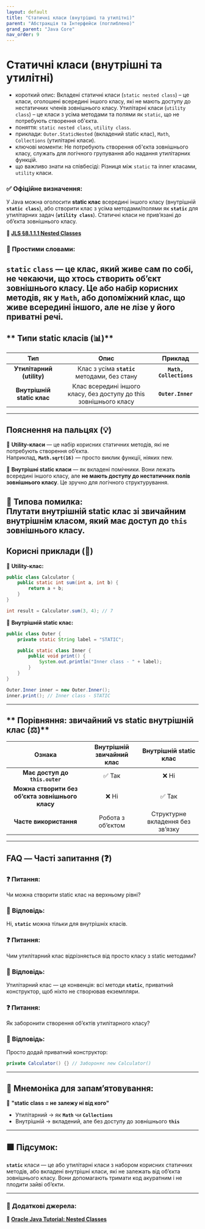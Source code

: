 ```yaml
---
layout: default
title: "Статичні класи (внутрішні та утилітні)"
parent: "Абстракція та Інтерфейси (поглиблено)"
grand_parent: "Java Core"
nav_order: 9
---
```


# Статичні класи (внутрішні та утилітні)

*   короткий опис: Вкладені статичні класи (`static nested class`) – це класи, оголошені всередині іншого класу, які не мають доступу до нестатичних членів зовнішнього класу. Утилітарні класи (`utility class`) – це класи з усіма методами та полями як `static`, що не потребують створення об'єкта.
*   поняття: `static nested class`, `utility class`.
*   приклади: `Outer.StaticNested` (вкладений static клас), `Math`, `Collections` (утилітарні класи).
*   ключові моменти: Не потребують створення об'єкта зовнішнього класу, служать для логічного групування або надання утилітарних функцій.
*   що важливо знати на співбесіді: Різниця між `static` та inner класами, `utility` класи.

### **✅ Офіційне визначення:**

У Java можна оголосити **static клас** всередині іншого класу (внутрішній **`static class`**), або створити клас з усіма методами/полями як **`static`** для утилітарних задач (**`utility class`**). Статичні класи не прив’язані до об’єкта зовнішнього класу.

**🔗 [JLS §8.1.1.1 Nested Classes](https://docs.oracle.com/javase/specs/jls/se17/html/jls-8.html#jls-8.1.1)**

### **🧠 Простими словами:**

**`static`** `class` — це клас, який живе сам по собі, не чекаючи, що хтось створить об’єкт зовнішнього класу. Це або набір корисних методів, як у **`Math`**, або допоміжний клас, що живе всередині іншого, але не лізе у його приватні речі.
---

## ** Типи static класів (📊)**

| Тип | Опис | Приклад |
| :---: | :---: | :---: |
| **Утилітарний (utility)** | Клас з усіма **`static`** методами, без стану | **`Math, Collections`** |
| **Внутрішній static клас** | Клас всередині іншого класу, без доступу до this зовнішнього класу | **`Outer.Inner`** |

---

## **Пояснення на пальцях (💡)**

🔸 **Utility-класи** — це набір корисних статичних методів, які не потребують створення об’єкта.  
Наприклад, **`Math.sqrt(16)`** — просто виклик функції, ніяких new.

🔸 **Внутрішні static класи** — як вкладені помічники. Вони лежать всередині іншого класу, але **не мають доступу до нестатичних полів зовнішнього класу**. Це зручно для логічного структурування.

🔸 **Типова помилка:**  
Плутати внутрішній static клас зі звичайним внутрішнім класом, який **має** доступ до **`this`** зовнішнього класу.
---

## **Корисні приклади (🧪)**

🔻 **Utility-клас:**

```java
public class Calculator {
    public static int sum(int a, int b) {
        return a + b;
    }
}

int result = Calculator.sum(3, 4); // 7
```

🔻 **Внутрішній static клас:**


```java
public class Outer {
    private static String label = "STATIC";

    public static class Inner {
        public void print() {
            System.out.println("Inner class - " + label);
        }
    }
}

Outer.Inner inner = new Outer.Inner();
inner.print(); // Inner class - STATIC
```

---

## ** Порівняння: звичайний vs static внутрішній клас (⚖️)**

| Ознака | Внутрішній звичайний клас | Внутрішній static клас |
| :---: | :---: | :---: |
| **Має доступ до `this.outer`** | ✅ Так | ❌ Ні |
| **Можна створити без об’єкта зовнішнього класу** | ❌ Ні | ✅ Так |
| **Часте використання** | Робота з об’єктом | Структурне вкладення без зв’язку |

---

## **FAQ — Часті запитання (❓)**

### **❓ Питання:**

Чи можна створити static клас на верхньому рівні?

### **💬 Відповідь:**



 Ні, **`static`** можна тільки для внутрішніх класів.

### **❓ Питання:**

Чим утилітарний клас відрізняється від просто класу з static методами?

### **💬 Відповідь:**



 Утилітарний клас — це конвенція: всі методи **`static`**, приватний конструктор, щоб ніхто не створював екземпляри.

### **❓ Питання:**

Як заборонити створення об’єктів утилітарного класу?

### **💬 Відповідь:**



 Просто додай приватний конструктор:

```java
private Calculator() {} // Забороняє new Calculator()
```
---

## **🧠 Мнемоніка для запам’ятовування:**

📌 **"static class \= не залежу ні від кого"**

* Утилітарний -> як **`Math`** чи **`Collections`**
* Внутрішній -> вкладений, але без доступу до зовнішнього **`this`**

---

## **🟩 Підсумок:**

**`static`** класи — це або утилітарні класи з набором корисних статичних методів, або вкладені внутрішні класи, які не залежать від об’єкта зовнішнього класу. Вони допомагають тримати код акуратним і не плодити зайві об’єкти.

---

### **🔗 Додаткові джерела:** 
**🔗 [Oracle Java Tutorial: Nested Classes](https://docs.oracle.com/javase/tutorial/java/javaOO/nested.html)**